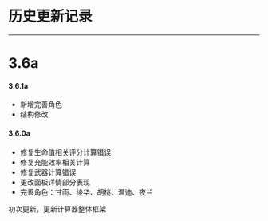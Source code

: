 # 历史更新记录
---
# 3.6a
#### 3.6.1a
- 新增完善角色
- 结构修改
#### 3.6.0a
- 修复生命值相关评分计算错误
- 修复充能效率相关计算
- 修复武器计算错误
- 更改面板详情部分表现
- 完善角色：甘雨、绫华、胡桃、温迪、夜兰

初次更新，更新计算器整体框架



